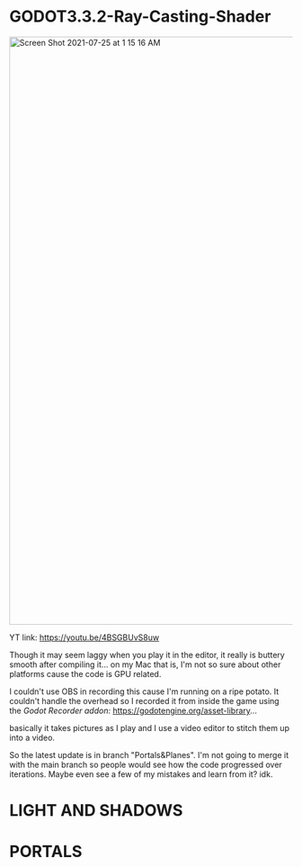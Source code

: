 # GODOT3.3.2-Ray-Casting-Shader

<img width="1045" alt="Screen Shot 2021-07-25 at 1 15 16 AM" src="https://user-images.githubusercontent.com/37253663/126878541-87689c45-8d42-487c-a2d1-344284401a0f.png">

YT link:
https://youtu.be/4BSGBUvS8uw

Though it may seem laggy when you play it in the editor, it really is buttery smooth after compiling it... on my Mac that is, I'm not so sure about other platforms cause the code is GPU related.

I couldn't use OBS in recording this cause I'm running on a ripe potato. It couldn't handle the overhead so I recorded it from inside the game using the _Godot Recorder addon:_
https://godotengine.org/asset-library...

basically it takes pictures as I play and I use a video editor to stitch them up into a video. 

So the latest update is in branch "Portals&Planes". I'm not going to merge it with the main branch so people would see how the code progressed over iterations. Maybe even see a few of my mistakes and learn from it? idk.

# LIGHT AND SHADOWS
# PORTALS
